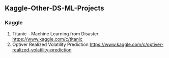 ## Kaggle-Other-DS-ML-Projects

### Kaggle
1. Titanic - Machine Learning from Disaster https://www.kaggle.com/c/titanic
2. Optiver Realized Volatility Prediction https://www.kaggle.com/c/optiver-realized-volatility-prediction
